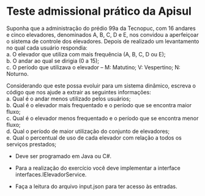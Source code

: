 # Teste admissional prático da Apisul

Suponha que a administração do prédio 99a da Tecnopuc, com 16 andares e cinco elevadores, denominados A, B, C, D e E, nos convidou a aperfeiçoar o sistema de controle dos elevadores. Depois de realizado um levantamento no qual cada usuário respondia:  
    a.	O elevador que utiliza com mais frequência (A, B, C, D ou E);  
    b.	O andar ao qual se dirigia (0 a 15);  
    c.	O período que utilizava o elevador – M: Matutino; V: Vespertino; N: Noturno.  

Considerando que este possa evoluir para um sistema dinâmico, escreva o código que nos ajude a extrair as seguintes informações:  
    a.	Qual é o andar menos utilizado pelos usuários;  
    b.	Qual é o elevador mais frequentado e o período que se encontra maior fluxo;  
    c.	Qual é o elevador menos frequentado e o período que se encontra menor fluxo;  
    d.	Qual o período de maior utilização do conjunto de elevadores;  
    e.	Qual o percentual de uso de cada elevador com relação a todos os serviços prestados;  


* Deve ser programado em Java ou C#.

* Para a realização do exercício você deve implementar a interface interfaces.IElevadorService.

* Faça a leitura do arquivo input.json para ter acesso às entradas.
